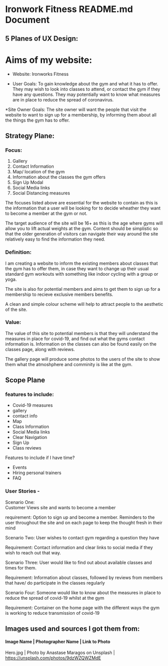 # Ironwork Fitness README.md Document

## 5 Planes of UX Design:

#  Aims of my website:

* Website: Ironworks Fitness

* User Goals: To gain knowledge about the gym and what it has to offer. They may wish to look into classes to attend, or contact 
the gym if they have any questions. They may potentially want to know what measures are in place to reduce the spread of coronavirus.

*Site Owner Goals: The site owner will want the people that visit the website to want to sign up for a membership, by informing them about all the 
things the gym has to offer. 

## Strategy Plane:

### Focus:
1. Gallery
2. Contact Information
3. Map/ location of the gym
4. Information about the classes the gym offers
5. Sign Up Modal
6. Social Media links 
7. Social Distancing measures

The focuses listed above are essential for the website to contain as this is the information that a user will be looking for to decide wheather 
they want to become a member at the gym or not.

The target audience of the site will be 16+ as this is the age where gyms will allow you to lift actual weights at the gym. Content should be simplistic so that 
the older generation of visitors can navigate their way around the site relatively easy to find the information they need.

### Definition:
I am creating a website to inform the existing members about classes that the gym has to offer them, in case they want to change up their usual standard
gym workouts with something like indoor cycling with a group or yoga.

The site is also for potential members and aims to get them to sign up for a membership to recieve exclusive members benefits.

A clean and simple colour scheme will help to attract people to the aesthetic of the site.

### Value:
The value of this site to potential members is that they will understand the measures in place for covid-19, and find out what the gyms contact information is.
Information on the classes can also be found easily on the classes page, along with reviews. 

The gallery page will produce some photos to the users of the site to show them what the atmoshphere and comminity is like at the gym.

## Scope Plane

### features to include:
* Covid-19 measures 
* gallery
* contact info
* Map
* Class Information
* Social Media links
* Clear Navigation
* Sign Up
* Class reviews

Features to include if I have time?
* Events
* Hiring personal trainers
* FAQ

### User Stories - 

Scenario One:                             
Customer Views site and wants to become a member

requirement: 
Option to sign up and become a member. Reminders to the user 
throughout the site and on each page to keep the thought fresh in
their mind

Scenario Two:
User wishes to contact gym regarding a question they have 

Requirement:
Contact information and clear links to social media if they wish to 
reach out that way.

Scenario Three: 
User would like to find out about available classes and times 
for them.

Requirement:
Information about classes, followed by reviews from members that have/ do
participate in the classes regularly

Scenario Four: 
Someone would like to know about the measures in place to reduce the
spread of covid-19 whilst at the gym

Requirement:
Container on the home page with the different ways the gym is working
to reduce transmission of covid-19

## Images used and sources I got them from:

#### Image Name |           Photographer Name           | Link to Photo

Hero.jpg   | Photo by Anastase Maragos on Unsplash | https://unsplash.com/photos/9dzWZQWZMdE